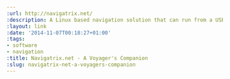 ```yaml
---
:url: http://navigatrix.net/
:description: A Linux based navigation solution that can run from a USB drive.
:layout: link
:date: '2014-11-07T00:18:27+01:00'
:tags:
- software
- navigation
:title: Navigatrix.net - A Voyager's Companion
:slug: navigatrix-net-a-voyagers-companion
---
```

